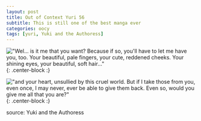 ```yaml
---
layout: post
title: Out of Context Yuri 56
subtitle: This is still one of the best manga ever
categories: oocy
tags: [yuri, Yuki and the Authoress]
---
```




!["Wel... is it me that you want? Because if so, you'll have to let me have you, too. Your beautiful, pale fingers, your cute, reddened cheeks. Your shining eyes, your beautiful, soft hair..."](https://imgur.com/irFkr4T.png){: .center-block :}

!["and your heart, unsullied by this cruel world. But if I take those from you, even once, I may never, ever be able to give them back. Even so, would you give me all that you are?"](https://imgur.com/5SXJUxX.png){: .center-block :}

source: Yuki and the Authoress